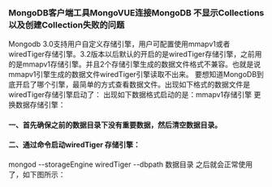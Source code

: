 ### MongoDB客户端工具MongoVUE连接MongoDB 不显示Collections以及创建Collection失败的问题
Mongodb 3.0支持用户自定义存储引擎，用户可配置使用mmapv1或者wiredTiger存储引擎。3.2版本以后默认的开启的是wiredTiger存储引擎，之前用的是mmapv1存储引擎。并且2个存储引擎生成的数据文件格式不兼容。也就是说mmapv1引擎生成的数据文件wiredTiger引擎读取不出来。
要想知道MongoDB到底开启了哪个引擎，最简单的方式查看数据文件。出现如下格式的数据文件是wiredTiger存储引擎启动了：
出现如下数据格式启动的是：mmapv1存储引擎
更换数据存储引擎：
#### 一、首先确保之前的数据目录下没有重要数据，然后清空数据目录。
#### 二、通过命令启动wiredTiger 存储引擎：
mongod --storageEngine wiredTiger  --dbpath 数据目录
之后就会正常使用了，如下图所示：



